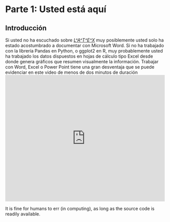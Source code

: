 # Parte 1: Usted está aquí
## Introducción

Si usted no ha escuchado sobre [_L^A^T^E^X_](https://es.wikipedia.org/wiki/LaTeX) muy posiblemente usted solo ha estado acostumbrado a documentar con Microsoft Word. Si no ha trabajado con la librería Pandas en Python, o ggplot2 en R, muy probablemente usted ha trabajado los datos dispuestos en hojas de cálculo tipo Excel desde donde genera gráficos que resumen visualmente la información. Trabajar con Word, Excel o Power Point tiene una gran desventaja que se puede evidenciar en este video de menos de dos minutos de duración 
    <iframe width="100%" height="400" src="https://www.youtube.com/embed/s3JldKoA0zw?rel=0" frameborder="0" allow="autoplay; encrypted-media" allowfullscreen></iframe>



It is fine for humans to err (in computing), as long as the source code is readily available.
